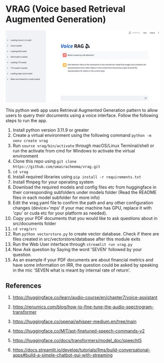 # VRAG (Voice based Retrieval Augmented Generation)
![VRAG User Interface](VRAG-WebUI.jpg)

This python web app uses Retrieval Augmented Generation pattern to allow users to query their documents using a voice interface.
Follow the following steps to run the app.

1. Install python version 3.11.9 or greater
2. Create a virtual environment using the following command
   `python -m venv create vrag`
3. Run `source vrag/bin/activate` through macOS/Linux Terminal/shell or run the activate from cmd for Windows to activate the virtual environment
4. Clone this repo using `git clone https://github.com/umairacheema/vrag.git`
5. `cd vrag`
6. Install required libraries using `pip install -r requirements.txt`
7. Install ffmpeg for your operating system
8. Download the required models and config files etc from huggingface in their corresponding subfolders under models folder (Read the README files in each model subfolder for more info)
9. Edit the vrag.yaml file to confirm the path and any other configuration changes (device='mps' if your mac machine has GPU, replace it with 'cpu' or cuda etc for your platform as needed).
10. Copy your PDF documents that you would like to ask questions about in src/documents folder
11. `cd vrag/src`
12. Run `python vectorstore.py` to create vector database. Check if there are files created in src/vectorstore/database after this module exits
13. Run the Web User interface through `streamlit run vrag.py`
14. Now Ask question by Saying the word 'SEVEN' followed by your question.
15. As an example if your PDF documents are about financial metrics and have some information on IRR, the question could be asked by speaking in the mic 'SEVEN what is meant by internal rate of return'.

## References ##
1) https://huggingface.co/learn/audio-course/en/chapter7/voice-assistant

2) https://renumics.com/blog/how-to-fine-tune-the-audio-spectrogram-transformer

3) https://huggingface.co/openai/whisper-medium.en/tree/main

4) https://huggingface.co/MIT/ast-finetuned-speech-commands-v2

5) https://huggingface.co/docs/transformers/model_doc/speecht5

6) https://docs.streamlit.io/develop/tutorials/llms/build-conversational-apps#build-a-simple-chatbot-gui-with-streaming
